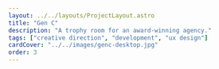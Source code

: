 ```yaml
---
layout: ../../layouts/ProjectLayout.astro
title: "Gen C"
description: "A trophy room for an award-winning agency."
tags: ["creative direction", "development", "ux design"]
cardCover: "../../images/genc-desktop.jpg"
order: 3
---
```

